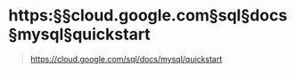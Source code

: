 # https:§§cloud.google.com§sql§docs§mysql§quickstart
> https://cloud.google.com/sql/docs/mysql/quickstart
